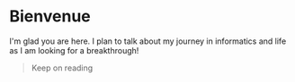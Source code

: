 # Bienvenue

I'm glad you are here. I plan to talk about my journey in informatics and life as I am looking for a breakthrough!

> Keep on reading
